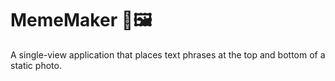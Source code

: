 #  MemeMaker 📸🖼️
A single-view application that places text phrases at the top and bottom of a static photo.
